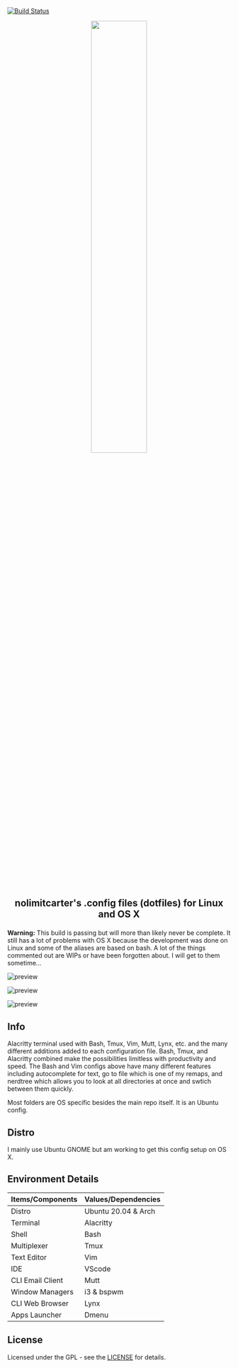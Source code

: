 [![Build Status](https://travis-ci.com/travis-ci/travis-web.svg?branch=master)](https://travis-ci.com/travis-ci/travis-web)

<p align="center"> 
  <a name="top" href="https://github.com/nolimitcarter/dotfiles">
    <img width="50%" src="pics/dotfiles.png">
  </a>
</p>

## <p align="center">nolimitcarter's .config files (dotfiles) for Linux and OS X</p>

**Warning:** This build is passing but will more than likely never be complete. It still has a lot of problems with OS X because the development was done on Linux and some of the aliases are based on bash. A lot of the things commented out are WIPs or have been forgotten about. I will get to them sometime... 

![preview](https://github.com/nolimitcarter/dotfiles/blob/master/pics/cava.png)

![preview](https://github.com/nolimitcarter/dotfiles/blob/master/pics/bashrc.png)

![preview](https://github.com/nolimitcarter/dotfiles/blob/master/pics/Screenshot%20from%202020-06-11%2023-13-46.png)

## Info

Alacritty terminal used with Bash, Tmux, Vim, Mutt, Lynx, etc. and the many different additions added to each configuration file. Bash, Tmux, and Alacritty combined make the possibilities limitless with productivity and speed. The Bash and Vim configs above have many different features including autocomplete for text, go to file which is one of my remaps, and nerdtree which allows you to look at all directories at once and swtich between them quickly.  

Most folders are OS specific besides the main repo itself. It is an Ubuntu config.
## Distro

I mainly use Ubuntu GNOME but am working to get this config setup on OS X. 

## Environment Details
| Items/Components     | Values/Dependencies                                                                                  |
|----------------------|------------------------------------------------------------------------------------------------------|
| Distro               | Ubuntu 20.04 & Arch                                                                                  |
| Terminal             | Alacritty                                                                                            |
| Shell                | Bash                                                                                                 |
| Multiplexer          | Tmux                                                                                                 |
| Text Editor          | Vim                                                                                                  |
| IDE                  | VScode                                                                                               |
| CLI Email Client     | Mutt                                                                                                 |
| Window Managers      | i3 & bspwm                                                                                           |
| CLI Web Browser      | Lynx                                                                                                 |
| Apps Launcher        | Dmenu                                                                                                |

## License

Licensed under the GPL - see the [LICENSE](LICENSE.md) for details.

